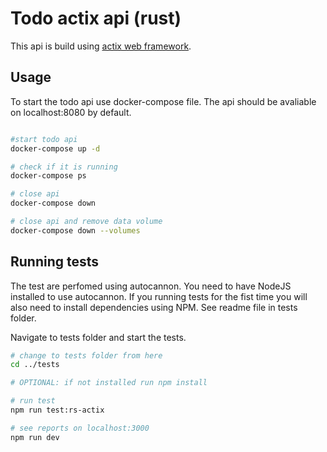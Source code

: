 # Todo actix api (rust)

This api is build using [actix web framework](https://github.com/actix/actix-web).

## Usage

To start the todo api use docker-compose file. The api should be avaliable on localhost:8080 by default.

```bash

#start todo api
docker-compose up -d

# check if it is running
docker-compose ps

# close api
docker-compose down

# close api and remove data volume
docker-compose down --volumes

```

## Running tests

The test are perfomed using autocannon. You need to have NodeJS installed to use autocannon. If you running tests for the fist time you will also need to install dependencies using NPM. See readme file in tests folder.

Navigate to tests folder and start the tests.

```bash
# change to tests folder from here
cd ../tests

# OPTIONAL: if not installed run npm install

# run test
npm run test:rs-actix

# see reports on localhost:3000
npm run dev
```
